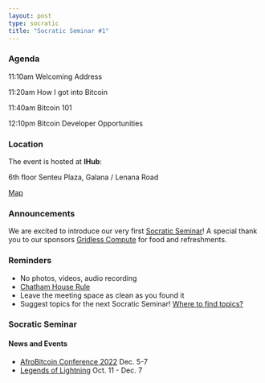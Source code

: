 ```yaml
---
layout: post
type: socratic
title: "Socratic Seminar #1"
---
```


### Agenda

11:10am Welcoming Address

11:20am How I got into Bitcoin

11:40am Bitcoin 101

12:10pm Bitcoin Developer Opportunities

### Location

The event is hosted at **IHub**:

6th floor Senteu Plaza, 
Galana / Lenana Road 

[Map](https://www.google.com/maps/place/iHub/@-1.2891199,36.7809786,17z/data=!3m1!4b1!4m5!3m4!1s0x182f109996536c39:0x4eb6d6e1e16b4153!8m2!3d-1.2891199!4d36.7831673)  


### Announcements

We are excited to introduce our very first [Socratic Seminar](/about)! A special thank you to our 
sponsors [Gridless Compute](https://gridlesscompute.com/) for food and refreshments.

### Reminders

   - No photos, videos, audio recording
   - [Chatham House Rule](https://www.chathamhouse.org/about-us/chatham-house-rule)
   - Leave the meeting space as clean as you found it
   - Suggest topics for the next Socratic Seminar! [Where to find topics?](/about/find-topics)

### Socratic Seminar

#### News and Events

  - [AfroBitcoin Conference 2022](https://www.afrobitcoin.org/) Dec. 5-7
  - [Legends of Lightning](https://makers.bolt.fun/tournaments/1/overview) Oct. 11 - Dec. 7